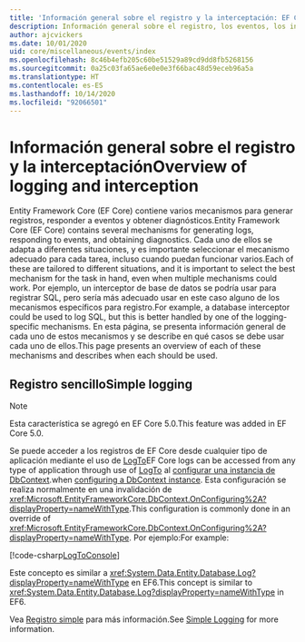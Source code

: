 ```yaml
---
title: 'Información general sobre el registro y la interceptación: EF Core'
description: Información general sobre el registro, los eventos, los interceptores y el diagnóstico de EF Core
author: ajcvickers
ms.date: 10/01/2020
uid: core/miscellaneous/events/index
ms.openlocfilehash: 8c46b4efb205c60be51529a89cd9dd8fb5268156
ms.sourcegitcommit: 0a25c03fa65ae6e0e0e3f66bac48d59eceb96a5a
ms.translationtype: HT
ms.contentlocale: es-ES
ms.lasthandoff: 10/14/2020
ms.locfileid: "92066501"
---
```

# <a name="overview-of-logging-and-interception"></a><span data-ttu-id="980c0-103">Información general sobre el registro y la interceptación</span><span class="sxs-lookup"><span data-stu-id="980c0-103">Overview of logging and interception</span></span>

<span data-ttu-id="980c0-104">Entity Framework Core (EF Core) contiene varios mecanismos para generar registros, responder a eventos y obtener diagnósticos.</span><span class="sxs-lookup"><span data-stu-id="980c0-104">Entity Framework Core (EF Core) contains several mechanisms for generating logs, responding to events, and obtaining diagnostics.</span></span> <span data-ttu-id="980c0-105">Cada uno de ellos se adapta a diferentes situaciones, y es importante seleccionar el mecanismo adecuado para cada tarea, incluso cuando puedan funcionar varios.</span><span class="sxs-lookup"><span data-stu-id="980c0-105">Each of these are tailored to different situations, and it is important to select the best mechanism for the task in hand, even when multiple mechanisms could work.</span></span> <span data-ttu-id="980c0-106">Por ejemplo, un interceptor de base de datos se podría usar para registrar SQL, pero sería más adecuado usar en este caso alguno de los mecanismos específicos para registro.</span><span class="sxs-lookup"><span data-stu-id="980c0-106">For example, a database interceptor could be used to log SQL, but this is better handled by one of the logging-specific mechanisms.</span></span> <span data-ttu-id="980c0-107">En esta página, se presenta información general de cada uno de estos mecanismos y se describe en qué casos se debe usar cada uno de ellos.</span><span class="sxs-lookup"><span data-stu-id="980c0-107">This page presents an overview of each of these mechanisms and describes when each should be used.</span></span>

## <a name="simple-logging"></a><span data-ttu-id="980c0-108">Registro sencillo</span><span class="sxs-lookup"><span data-stu-id="980c0-108">Simple logging</span></span>

> [!NOTE]
> <span data-ttu-id="980c0-109">Esta característica se agregó en EF Core 5.0.</span><span class="sxs-lookup"><span data-stu-id="980c0-109">This feature was added in EF Core 5.0.</span></span>

<span data-ttu-id="980c0-110">Se puede acceder a los registros de EF Core desde cualquier tipo de aplicación mediante el uso de [LogTo](https://github.com/dotnet/efcore/blob/ec3df8fd7e4ea4ebeebfa747619cef37b23ab2c6/src/EFCore/DbContextOptionsBuilder.cs#L135)</span><span class="sxs-lookup"><span data-stu-id="980c0-110">EF Core logs can be accessed from any type of application through use of [LogTo](https://github.com/dotnet/efcore/blob/ec3df8fd7e4ea4ebeebfa747619cef37b23ab2c6/src/EFCore/DbContextOptionsBuilder.cs#L135)</span></span> <!-- Issue #2748 <xref:Microsoft.EntityFrameworkCore.DbContextOptionsBuilder.LogTo%2A> --> <span data-ttu-id="980c0-111">al [configurar una instancia de DbContext](xref:core/miscellaneous/configuring-dbcontext).</span><span class="sxs-lookup"><span data-stu-id="980c0-111">when [configuring a DbContext instance](xref:core/miscellaneous/configuring-dbcontext).</span></span> <span data-ttu-id="980c0-112">Esta configuración se realiza normalmente en una invalidación de <xref:Microsoft.EntityFrameworkCore.DbContext.OnConfiguring%2A?displayProperty=nameWithType>.</span><span class="sxs-lookup"><span data-stu-id="980c0-112">This configuration is commonly done in an override of <xref:Microsoft.EntityFrameworkCore.DbContext.OnConfiguring%2A?displayProperty=nameWithType>.</span></span> <span data-ttu-id="980c0-113">Por ejemplo:</span><span class="sxs-lookup"><span data-stu-id="980c0-113">For example:</span></span>

<!--
    protected override void OnConfiguring(DbContextOptionsBuilder optionsBuilder)
        => optionsBuilder.LogTo(Console.WriteLine);
-->
[!code-csharp[LogToConsole](../../../../samples/core/Miscellaneous/Logging/SimpleLogging/Program.cs?name=LogToConsole)]

<span data-ttu-id="980c0-114">Este concepto es similar a <xref:System.Data.Entity.Database.Log?displayProperty=nameWithType> en EF6.</span><span class="sxs-lookup"><span data-stu-id="980c0-114">This concept is similar to <xref:System.Data.Entity.Database.Log?displayProperty=nameWithType> in EF6.</span></span>

<span data-ttu-id="980c0-115">Vea [Registro simple](xref:core/miscellaneous/events/simple-logging) para más información.</span><span class="sxs-lookup"><span data-stu-id="980c0-115">See [Simple Logging](xref:core/miscellaneous/events/simple-logging) for more information.</span></span>
